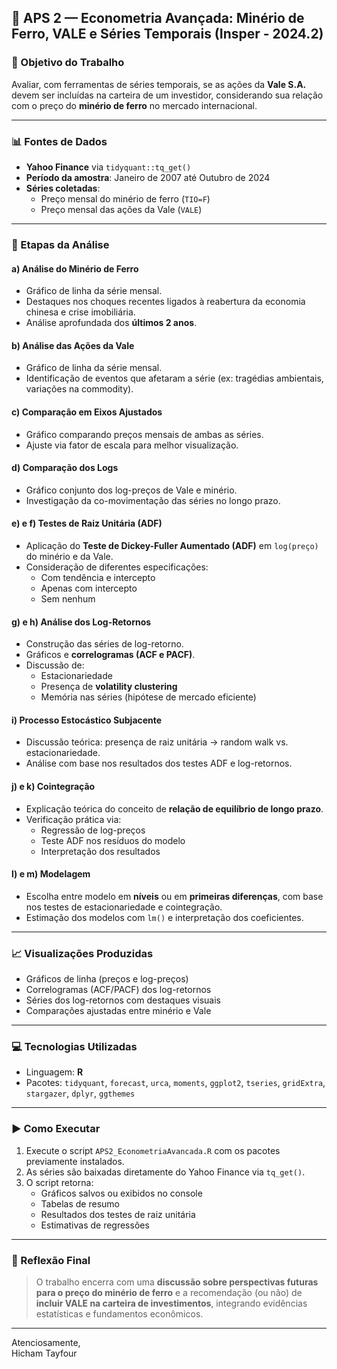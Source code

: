 ## 📘 APS 2 — Econometria Avançada: Minério de Ferro, VALE e Séries Temporais (Insper - 2024.2)

### 🎯 Objetivo do Trabalho
Avaliar, com ferramentas de séries temporais, se as ações da **Vale S.A.** devem ser incluídas na carteira de um investidor, considerando sua relação com o preço do **minério de ferro** no mercado internacional.

---

### 📊 Fontes de Dados
- **Yahoo Finance** via `tidyquant::tq_get()`
- **Período da amostra**: Janeiro de 2007 até Outubro de 2024
- **Séries coletadas**:
  - Preço mensal do minério de ferro (`TIO=F`)
  - Preço mensal das ações da Vale (`VALE`)

---

### 🧪 Etapas da Análise

#### **a) Análise do Minério de Ferro**
- Gráfico de linha da série mensal.
- Destaques nos choques recentes ligados à reabertura da economia chinesa e crise imobiliária.
- Análise aprofundada dos **últimos 2 anos**.

#### **b) Análise das Ações da Vale**
- Gráfico de linha da série mensal.
- Identificação de eventos que afetaram a série (ex: tragédias ambientais, variações na commodity).

#### **c) Comparação em Eixos Ajustados**
- Gráfico comparando preços mensais de ambas as séries.
- Ajuste via fator de escala para melhor visualização.

#### **d) Comparação dos Logs**
- Gráfico conjunto dos log-preços de Vale e minério.
- Investigação da co-movimentação das séries no longo prazo.

#### **e) e f) Testes de Raiz Unitária (ADF)**
- Aplicação do **Teste de Dickey-Fuller Aumentado (ADF)** em `log(preço)` do minério e da Vale.
- Consideração de diferentes especificações:
  - Com tendência e intercepto
  - Apenas com intercepto
  - Sem nenhum

#### **g) e h) Análise dos Log-Retornos**
- Construção das séries de log-retorno.
- Gráficos e **correlogramas (ACF e PACF)**.
- Discussão de:
  - Estacionariedade
  - Presença de **volatility clustering**
  - Memória nas séries (hipótese de mercado eficiente)

#### **i) Processo Estocástico Subjacente**
- Discussão teórica: presença de raiz unitária → random walk vs. estacionariedade.
- Análise com base nos resultados dos testes ADF e log-retornos.

#### **j) e k) Cointegração**
- Explicação teórica do conceito de **relação de equilíbrio de longo prazo**.
- Verificação prática via:
  - Regressão de log-preços
  - Teste ADF nos resíduos do modelo
  - Interpretação dos resultados

#### **l) e m) Modelagem**
- Escolha entre modelo em **níveis** ou em **primeiras diferenças**, com base nos testes de estacionariedade e cointegração.
- Estimação dos modelos com `lm()` e interpretação dos coeficientes.

---

### 📈 Visualizações Produzidas
- Gráficos de linha (preços e log-preços)
- Correlogramas (ACF/PACF) dos log-retornos
- Séries dos log-retornos com destaques visuais
- Comparações ajustadas entre minério e Vale

---

### 💻 Tecnologias Utilizadas
- Linguagem: **R**
- Pacotes: `tidyquant`, `forecast`, `urca`, `moments`, `ggplot2`, `tseries`, `gridExtra`, `stargazer`, `dplyr`, `ggthemes`

---

### ▶️ Como Executar
1. Execute o script `APS2_EconometriaAvancada.R` com os pacotes previamente instalados.
2. As séries são baixadas diretamente do Yahoo Finance via `tq_get()`.
3. O script retorna:
   - Gráficos salvos ou exibidos no console
   - Tabelas de resumo
   - Resultados dos testes de raiz unitária
   - Estimativas de regressões

---

### 🧠 Reflexão Final
> O trabalho encerra com uma **discussão sobre perspectivas futuras para o preço do minério de ferro** e a recomendação (ou não) de **incluir VALE na carteira de investimentos**, integrando evidências estatísticas e fundamentos econômicos.

---

Atenciosamente,  
Hicham Tayfour

